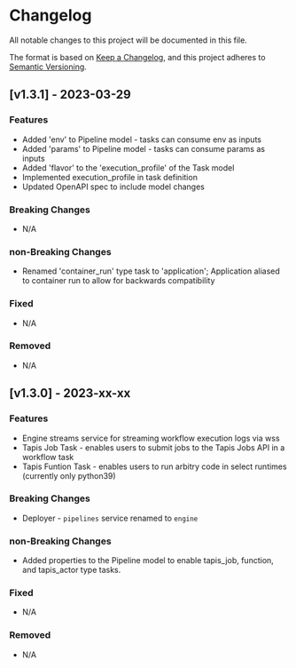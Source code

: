 # Changelog
All notable changes to this project will be documented in this file.

The format is based on [Keep a Changelog](https://keepachangelog.com/en/1.0.0/),
and this project adheres to [Semantic Versioning](https://semver.org/spec/v2.0.0.html).

## [v1.3.1] - 2023-03-29

### Features
- Added 'env' to Pipeline model - tasks can consume env as inputs
- Added 'params' to Pipeline model - tasks can consume params as inputs
- Added 'flavor' to the 'execution_profile' of the Task model
- Implemented execution_profile in task definition
- Updated OpenAPI spec to include model changes

### Breaking Changes
- N/A

### non-Breaking Changes
- Renamed 'container_run' type task to 'application'; Application aliased to container run to allow for backwards compatibility

### Fixed
- N/A

### Removed
- N/A

## [v1.3.0] - 2023-xx-xx

### Features
- Engine streams service for streaming workflow execution logs via wss
- Tapis Job Task - enables users to submit jobs to the Tapis Jobs API in a workflow task
- Tapis Funtion Task - enables users to run arbitry code in select runtimes (currently only python39) 

### Breaking Changes
- Deployer - `pipelines` service renamed to `engine`

### non-Breaking Changes
- Added properties to the Pipeline model to enable tapis_job, function, and tapis_actor type tasks.

### Fixed
- N/A

### Removed
- N/A

